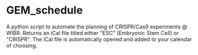 # GEM_schedule

A python script to automate the planning of CRISPR/Cas9 experiments @ WIBR.
Returns an iCal file titled either "ESC" (Embryonic Stem Cell) or "CRISPR".
The iCal file is automatically opened and added to your calendar of choosing.
